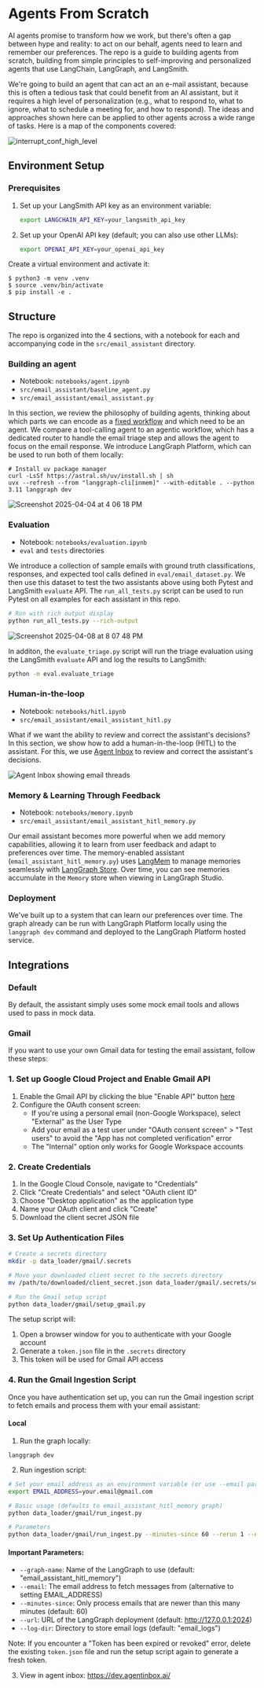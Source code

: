 # Agents From Scratch 

AI agents promise to transform how we work, but there's often a gap between hype and reality: to act on our behalf, agents need to learn and remember our preferences. The repo is a guide to building agents from scratch, building from simple principles to self-improving and personalized agents that use LangChain, LangGraph, and LangSmith. 

We're going to build an agent that can act an an e-mail assistant, because this is often a tedious task that could benefit from an AI assistant, but it requires a high level of personalization (e.g., what to respond to, what to ignore, what to schedule a meeting for, and how to respond). The ideas and approaches shown here can be applied to other agents across a wide range of tasks. Here is a map of the components covered:

![interrupt_conf_high_level](notebooks/img/overview.png)

## Environment Setup 

### Prerequisites

1. Set up your LangSmith API key as an environment variable:
   ```bash
   export LANGCHAIN_API_KEY=your_langsmith_api_key
   ```
2. Set up your OpenAI API key (default; you can also use other LLMs):
   ```bash
   export OPENAI_API_KEY=your_openai_api_key
   ```

Create a virtual environment and activate it:
```shell
$ python3 -m venv .venv
$ source .venv/bin/activate
$ pip install -e .
```

## Structure 

The repo is organized into the 4 sections, with a notebook for each and accompanying code in the `src/email_assistant` directory.

### Building an agent 
* Notebook: `notebooks/agent.ipynb`
* `src/email_assistant/baseline_agent.py`
* `src/email_assistant/email_assistant.py`

In this section, we review the philosophy of building agents, thinking about which parts we can encode as a [fixed workflow](https://langchain-ai.github.io/langgraph/tutorials/workflows/) and which need to be an agent. We compare a tool-calling agent to an agentic workflow, which has a dedicated router to handle the email triage step and allows the agent to focus on the email response. We introduce LangGraph Platform, which can be used to run both of them locally:
```shell
# Install uv package manager
curl -LsSf https://astral.sh/uv/install.sh | sh
uvx --refresh --from "langgraph-cli[inmem]" --with-editable . --python 3.11 langgraph dev
```

![Screenshot 2025-04-04 at 4 06 18 PM](notebooks/img/studio.png)

### Evaluation 
* Notebook: `notebooks/evaluation.ipynb`
* `eval` and `tests` directories

We introduce a collection of sample emails with ground truth classifications, responses, and expected tool calls defined in `eval/email_dataset.py`. We then use this dataset to test the two assistants above using both Pytest and LangSmith `evaluate` API. The `run_all_tests.py` script can be used to run Pytest on all examples for each assistant in this repo.

```bash
# Run with rich output display
python run_all_tests.py --rich-output
```

![Screenshot 2025-04-08 at 8 07 48 PM](notebooks/img/eval.png)

In additon, the `evaluate_triage.py` script will run the triage evaluation using the LangSmith `evaluate` API and log the results to LangSmith:

```bash
python -m eval.evaluate_triage
```

### Human-in-the-loop 
* Notebook: `notebooks/hitl.ipynb`
* `src/email_assistant/email_assistant_hitl.py`

What if we want the ability to review and correct the assistant's decisions? In this section, we show how to add a human-in-the-loop (HITL) to the assistant. For this, we use [Agent Inbox](https://github.com/langchain-ai/agent-inbox) to review and correct the assistant's decisions.

![Agent Inbox showing email threads](notebooks/img/agent-inbox.png)


### Memory & Learning Through Feedback 
* Notebook: `notebooks/memory.ipynb`
* `src/email_assistant/email_assistant_hitl_memory.py`

Our email assistant becomes more powerful when we add memory capabilities, allowing it to learn from user feedback and adapt to preferences over time. The memory-enabled assistant (`email_assistant_hitl_memory.py`) uses [LangMem](https://langchain-ai.github.io/langmem/) to manage memories seamlessly with [LangGraph Store](https://langchain-ai.github.io/langgraph/concepts/memory/#long-term-memory). Over time, you can see memories accumulate in the `Memory` store when viewing in LangGraph Studio.

### Deployment 

We've built up to a system that can learn our preferences over time. The graph already can be run with LangGraph Platform locally using the `langgraph dev` command and deployed to the LangGraph Platform hosted service.

## Integrations

### Default

By default, the assistant simply uses some mock email tools and allows used to pass in mock data.

### Gmail

If you want to use your own Gmail data for testing the email assistant, follow these steps:

### 1. Set up Google Cloud Project and Enable Gmail API
1. Enable the Gmail API by clicking the blue "Enable API" button [here](https://developers.google.com/gmail/api/quickstart/python#enable_the_api)
2. Configure the OAuth consent screen:
   - If you're using a personal email (non-Google Workspace), select "External" as the User Type
   - Add your email as a test user under "OAuth consent screen" > "Test users" to avoid the "App has not completed verification" error
   - The "Internal" option only works for Google Workspace accounts

### 2. Create Credentials
1. In the Google Cloud Console, navigate to "Credentials"
2. Click "Create Credentials" and select "OAuth client ID"
3. Choose "Desktop application" as the application type
4. Name your OAuth client and click "Create"
5. Download the client secret JSON file

### 3. Set Up Authentication Files
```bash
# Create a secrets directory
mkdir -p data_loader/gmail/.secrets

# Move your downloaded client secret to the secrets directory
mv /path/to/downloaded/client_secret.json data_loader/gmail/.secrets/secrets.json

# Run the Gmail setup script
python data_loader/gmail/setup_gmail.py
```

The setup script will:
1. Open a browser window for you to authenticate with your Google account
2. Generate a `token.json` file in the `.secrets` directory
3. This token will be used for Gmail API access

### 4. Run the Gmail Ingestion Script
Once you have authentication set up, you can run the Gmail ingestion script to fetch emails and process them with your email assistant:

#### Local 

1. Run the graph locally:
```
langgraph dev
```

2. Run ingestion script:
```bash
# Set your email address as an environment variable (or use --email parameter)
export EMAIL_ADDRESS=your.email@gmail.com

# Basic usage (defaults to email_assistant_hitl_memory graph)
python data_loader/gmail/run_ingest.py

# Parameters 
python data_loader/gmail/run_ingest.py --minutes-since 60 --rerun 1 --early 0 --email rlance.martin@gmail.com
```

#### Important Parameters:
- `--graph-name`: Name of the LangGraph to use (default: "email_assistant_hitl_memory")
- `--email`: The email address to fetch messages from (alternative to setting EMAIL_ADDRESS)
- `--minutes-since`: Only process emails that are newer than this many minutes (default: 60)
- `--url`: URL of the LangGraph deployment (default: http://127.0.0.1:2024)
- `--log-dir`: Directory to store email logs (default: "email_logs")

Note: If you encounter a "Token has been expired or revoked" error, delete the existing `token.json` file and run the setup script again to generate a fresh token.

3. View in agent inbox:
https://dev.agentinbox.ai/